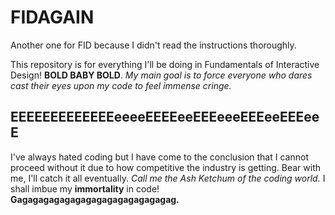 # FIDAGAIN
Another one for FID because I didn't read the instructions thoroughly. 

This repository is for everything I'll be doing in Fundamentals of Interactive Design! **BOLD BABY BOLD**. 
*My main goal is to force everyone who dares cast their eyes upon my code to feel immense cringe.* 

## EEEEEEEEEEEEEeeeeEEEEeeEEEeeeEEEeeEEEeeE
I've always hated coding but I have come to the conclusion that I cannot proceed without it due to how competitive the industry is getting. Bear with me, I'll catch it all eventually. *Call me the Ash Ketchum of the coding world.* I shall imbue my **immortality** in code! **Gagagagagagagagagagagagagagagag.**  
